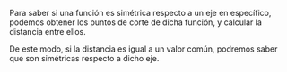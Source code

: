 Para saber si una función es simétrica respecto a un eje en específico, podemos obtener los puntos de corte de dicha función, y calcular la distancia entre ellos. 

De este modo, si la distancia es igual a un valor común, podremos saber que son simétricas respecto a dicho eje.